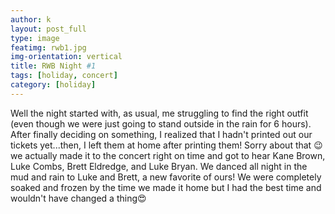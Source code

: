 ```yaml
---
author: k
layout: post_full
type: image
featimg: rwb1.jpg
img-orientation: vertical
title: RWB Night #1
tags: [holiday, concert]
category: [holiday]
---
```

Well the night started with, as usual, me struggling to find the right outfit (even though we were just going to stand outside in the rain for 6 hours). After finally deciding on something, I realized that I hadn't printed out our tickets yet...then, I left them at home after printing them! Sorry about that 😉 we actually made it to the concert right on time and got to hear Kane Brown, Luke Combs, Brett Eldredge, and Luke Bryan. We danced all night in the mud and rain to Luke and Brett, a new favorite of ours! We were completely soaked and frozen by the time we made it home but I had the best time and wouldn't have changed a thing😍
<br>